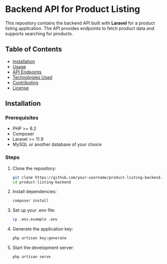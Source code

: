 # Backend API for Product Listing

This repository contains the backend API built with **Laravel** for a product listing application. The API provides endpoints to fetch product data and supports searching for products.

## Table of Contents

-   [Installation](#installation)
-   [Usage](#usage)
-   [API Endpoints](#api-endpoints)
-   [Technologies Used](#technologies-used)
-   [Contributing](#contributing)
-   [License](#license)

## Installation

### Prerequisites

-   PHP >= 8.2
-   Composer
-   Laravel >= 11.9
-   MySQL or another database of your choice

### Steps

1. Clone the repository:
    ```bash
    git clone https://github.com/your-username/product-listing-backend.git
    cd product-listing-backend
    ```
2. Install dependencies:
    ```bash
    composer install
    ```
3. Set up your .env file:
    ```bash
    cp .env.example .env
    ```
4. Generate the application key:
    ```bash
    php artisan key:generate
    ```
5. Start the development server:
    ```bash
    php artisan serve
    ```
